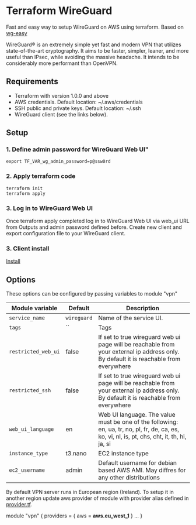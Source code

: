 # Terraform WireGuard
Fast and easy way to setup WireGuard on AWS using terraform.
Based on [wg-easy](https://github.com/wg-easy/wg-easy)

WireGuard® is an extremely simple yet fast and modern VPN that utilizes state-of-the-art cryptography. 
It aims to be faster, simpler, leaner, and more useful than IPsec, while avoiding the massive headache. 
It intends to be considerably more performant than OpenVPN. 

## Requirements
* Terraform with version 1.0.0 and above
* AWS credentials. Default location: ~/.aws/credentials
* SSH public and private keys. Default location: ~/.ssh
* WireGuard client (see the links below).

## Setup
### 1. Define admin password for WireGuard Web UI"
```shell
export TF_VAR_wg_admin_password=p@ssw0rd
```
### 2.  Apply terraform code
```shell
terraform init
terraform apply
```
### 3. Log in to WireGuard Web UI
Once terraform apply completed log in to WireGuard Web UI via web_ui URL from Outputs and admin password defined before.
Create new client and export configuration file to your WireGuard client.

### 3. Client install
[Install](https://www.wireguard.com/install/)

## Options

These options can be configured by passing variables to module "vpn"

| Module variable | Default  | Description                                                                        |
| - | - |--------------------------------------------------------------------------------------------------|
| `service_name` | `wireguard` |  Name of the service UI.                                                             |
| `tags` | `` | Tags                                      |
| `restricted_web_ui` | false | If set to true wireguard web ui page will be reachable from your external ip address only. By default it is reachable from everywhere                                  |
| `restricted_ssh` | false | If set to true wireguard web ui page will be reachable from your external ip address only. By default it is reachable from everywhere                                   |
| `web_ui_language` | en | Web UI language. The value must be one of the following: en, ua, tr, no, pl, fr, de, ca, es, ko, vi, nl, is, pt, chs, cht, it, th, hi, ja, si                                 |
| `instance_type` | t3.nano | EC2 instance type                                    |
| `ec2_username` | admin | Default username for debian based AWS AMI. May diffres for any other distributions                                      |

By default VPN server runs in European region (Ireland). To setup it in another region update aws provider of module with provider alias defined in [provider.tf](https://github.com/garry-gunshot/wireguard_terraform/blob/main/provider.tf).

module "vpn" {
  providers = {
    aws = **aws.eu_west_1**
  }
...
}
